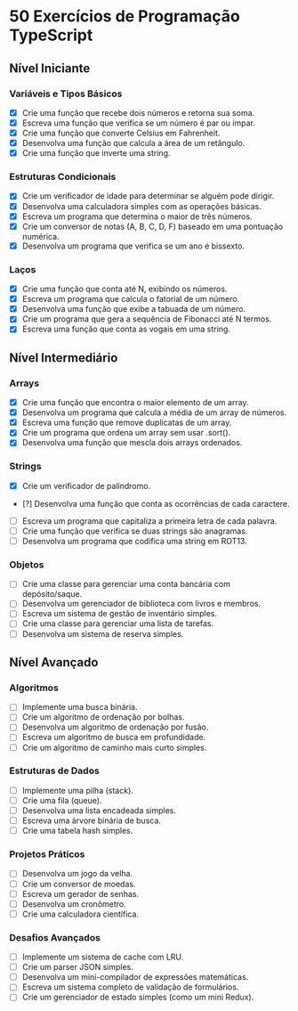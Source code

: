 # 50 Exercícios de Programação TypeScript

## Nível Iniciante

### Variáveis e Tipos Básicos
- [X] Crie uma função que recebe dois números e retorna sua soma.
- [X] Escreva uma função que verifica se um número é par ou ímpar.
- [X] Crie uma função que converte Celsius em Fahrenheit.
- [X] Desenvolva uma função que calcula a área de um retângulo.
- [X] Crie uma função que inverte uma string.

### Estruturas Condicionais
- [X] Crie um verificador de idade para determinar se alguém pode dirigir.
- [X] Desenvolva uma calculadora simples com as operações básicas.
- [X] Escreva um programa que determina o maior de três números.
- [X] Crie um conversor de notas (A, B, C, D, F) baseado em uma pontuação numérica.
- [X]  Desenvolva um programa que verifica se um ano é bissexto.

### Laços
- [X] Crie uma função que conta até N, exibindo os números.
- [X] Escreva um programa que calcula o fatorial de um número.
- [X] Desenvolva uma função que exibe a tabuada de um número.
- [X] Crie um programa que gera a sequência de Fibonacci até N termos.
- [X] Escreva uma função que conta as vogais em uma string.

## Nível Intermediário

### Arrays
- [X] Crie uma função que encontra o maior elemento de um array.
- [X] Desenvolva um programa que calcula a média de um array de números.
- [X] Escreva uma função que remove duplicatas de um array.
- [X] Crie um programa que ordena um array sem usar .sort().
- [X] Desenvolva uma função que mescla dois arrays ordenados.

### Strings
- [X] Crie um verificador de palíndromo.
- [?] Desenvolva uma função que conta as ocorrências de cada caractere.
- [ ] Escreva um programa que capitaliza a primeira letra de cada palavra.
- [ ] Crie uma função que verifica se duas strings são anagramas.
- [ ] Desenvolva um programa que codifica uma string em ROT13.

### Objetos
- [ ] Crie uma classe para gerenciar uma conta bancária com depósito/saque.
- [ ] Desenvolva um gerenciador de biblioteca com livros e membros.
- [ ] Escreva um sistema de gestão de inventário simples.
- [ ] Crie uma classe para gerenciar uma lista de tarefas.
- [ ] Desenvolva um sistema de reserva simples.

## Nível Avançado

### Algoritmos
- [ ] Implemente uma busca binária.
- [ ] Crie um algoritmo de ordenação por bolhas.
- [ ] Desenvolva um algoritmo de ordenação por fusão.
- [ ] Escreva um algoritmo de busca em profundidade.
- [ ] Crie um algoritmo de caminho mais curto simples.

### Estruturas de Dados
- [ ] Implemente uma pilha (stack).
- [ ] Crie uma fila (queue).
- [ ] Desenvolva uma lista encadeada simples.
- [ ] Escreva uma árvore binária de busca.
- [ ] Crie uma tabela hash simples.

### Projetos Práticos
- [ ] Desenvolva um jogo da velha.
- [ ] Crie um conversor de moedas.
- [ ] Escreva um gerador de senhas.
- [ ] Desenvolva um cronômetro.
- [ ] Crie uma calculadora científica.

### Desafios Avançados
- [ ] Implemente um sistema de cache com LRU.
- [ ] Crie um parser JSON simples.
- [ ] Desenvolva um mini-compilador de expressões matemáticas.
- [ ] Escreva um sistema completo de validação de formulários.
- [ ] Crie um gerenciador de estado simples (como um mini Redux).
